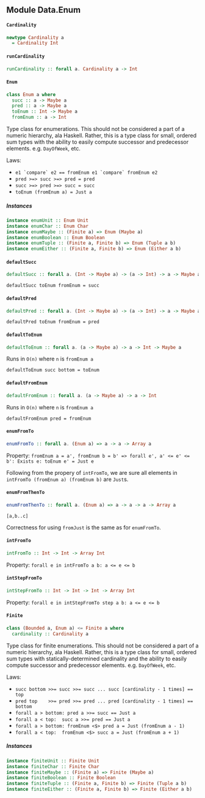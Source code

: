 ## Module Data.Enum

#### `Cardinality`

``` purescript
newtype Cardinality a
  = Cardinality Int
```

#### `runCardinality`

``` purescript
runCardinality :: forall a. Cardinality a -> Int
```

#### `Enum`

``` purescript
class Enum a where
  succ :: a -> Maybe a
  pred :: a -> Maybe a
  toEnum :: Int -> Maybe a
  fromEnum :: a -> Int
```

Type class for enumerations. This should not be considered a part of a
numeric hierarchy, ala Haskell. Rather, this is a type class for small,
ordered sum types with the ability to easily compute successor and
predecessor elements. e.g. `DayOfWeek`, etc.

Laws:

- ```e1 `compare` e2 == fromEnum e1 `compare` fromEnum e2```
- ```pred >=> succ >=> pred = pred```
- ```succ >=> pred >=> succ = succ```
- ```toEnum (fromEnum a) = Just a```

##### Instances
``` purescript
instance enumUnit :: Enum Unit
instance enumChar :: Enum Char
instance enumMaybe :: (Finite a) => Enum (Maybe a)
instance enumBoolean :: Enum Boolean
instance enumTuple :: (Finite a, Finite b) => Enum (Tuple a b)
instance enumEither :: (Finite a, Finite b) => Enum (Either a b)
```

#### `defaultSucc`

``` purescript
defaultSucc :: forall a. (Int -> Maybe a) -> (a -> Int) -> a -> Maybe a
```

```defaultSucc toEnum fromEnum = succ```

#### `defaultPred`

``` purescript
defaultPred :: forall a. (Int -> Maybe a) -> (a -> Int) -> a -> Maybe a
```

```defaultPred toEnum fromEnum = pred```

#### `defaultToEnum`

``` purescript
defaultToEnum :: forall a. (a -> Maybe a) -> a -> Int -> Maybe a
```

Runs in `O(n)` where `n` is `fromEnum a`

```defaultToEnum succ bottom = toEnum```

#### `defaultFromEnum`

``` purescript
defaultFromEnum :: forall a. (a -> Maybe a) -> a -> Int
```

Runs in `O(n)` where `n` is `fromEnum a`

```defaultFromEnum pred = fromEnum```

#### `enumFromTo`

``` purescript
enumFromTo :: forall a. (Enum a) => a -> a -> Array a
```

Property: ```fromEnum a = a', fromEnum b = b' => forall e', a' <= e' <= b': Exists e: toEnum e' = Just e```

Following from the propery of `intFromTo`, we are sure all elements in `intFromTo (fromEnum a) (fromEnum b)` are `Just`s.

#### `enumFromThenTo`

``` purescript
enumFromThenTo :: forall a. (Enum a) => a -> a -> a -> Array a
```

`[a,b..c]`

Correctness for using `fromJust` is the same as for `enumFromTo`.

#### `intFromTo`

``` purescript
intFromTo :: Int -> Int -> Array Int
```

Property: ```forall e in intFromTo a b: a <= e <= b```

#### `intStepFromTo`

``` purescript
intStepFromTo :: Int -> Int -> Int -> Array Int
```

Property: ```forall e in intStepFromTo step a b: a <= e <= b```

#### `Finite`

``` purescript
class (Bounded a, Enum a) <= Finite a where
  cardinality :: Cardinality a
```

Type class for finite enumerations. This should not be considered a part of
a numeric hierarchy, ala Haskell. Rather, this is a type class for small,
ordered sum types with statically-determined cardinality and the ability
to easily compute successor and predecessor elements. e.g. `DayOfWeek`, etc.

Laws:

- ```succ bottom >>= succ >>= succ ... succ [cardinality - 1 times] == top```
- ```pred top    >>= pred >>= pred ... pred [cardinality - 1 times] == bottom```
- ```forall a > bottom: pred a >>= succ == Just a```
- ```forall a < top:  succ a >>= pred == Just a```
- ```forall a > bottom: fromEnum <$> pred a = Just (fromEnum a - 1)```
- ```forall a < top:  fromEnum <$> succ a = Just (fromEnum a + 1)```

##### Instances
``` purescript
instance finiteUnit :: Finite Unit
instance finiteChar :: Finite Char
instance finiteMaybe :: (Finite a) => Finite (Maybe a)
instance finiteBoolean :: Finite Boolean
instance finiteTuple :: (Finite a, Finite b) => Finite (Tuple a b)
instance finiteEither :: (Finite a, Finite b) => Finite (Either a b)
```


